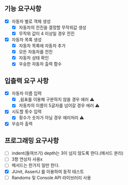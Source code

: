 ## 기능 요구사항
-[x] 자동차 별로 객체 생성
  -[x] 자동차의 전진을 결정할 무작위값 생성
  -[x] 무작위 값이 4 이상일 경우 전진
- [x] 자동차 목록 생성
  -[x] 자동차 목록에 자동차 추가
  -[x] 모든 자동차를 전진
  -[x] 자동차 상태 확인
  -[x] 우승한 자동차 출력 함수

## 입츨력 요구 사항
-[x] 자동차 이름 입력
  -[x] ,쉼표를 이용해 구분하지 않을 경우 에러 ⚠️
  -[x] 자동차의 이름이 5글자를 넘어갈 경우 에러 ⚠️
-[x] 시도할 횟수 입력
  -[x] 횟수가 숫자가 아닐 경우 에러처리 ⚠️
-[x] 우승자 출력

## 프로그래밍 요구사항
-[ ] indent(들여쓰기) depth는 3이 넘지 않도록 한다.(메서드 분리)
-[ ] 3항 연상자 사용x
-[ ] 메서드는 한가지 일만 한다.
-[x] JUnit, AssertJ 를 이용하여 동작 테스트
-[ ] Randoms 및 Console API 라이브러리 사용
